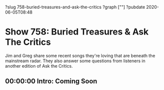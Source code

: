 ?slug 758-buried-treasures-and-ask-the-critics
?graph [""]
?pubdate 2020-06-05T08:48

# Show 758: Buried Treasures & Ask The Critics

Jim and Greg share some recent songs they're loving that are beneath the mainstream radar. They also answer some questions from listeners in another edition of Ask the Critics.

## 00:00:00 Intro: Coming Soon